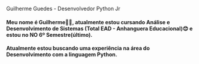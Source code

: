 Guilherme Guedes - Desenvolvedor Python Jr
#### Meu nome é Guilherme👨‍💻, atualmente estou cursando Análise e Desenvolvimento de Sistemas (Total EAD - Anhanguera Educacional)😊 e estou no NO 6º Semestre(último).
#### Atualmente estou buscando uma experiência na área do Desenvolvimento com a linguagem Python.

